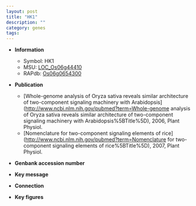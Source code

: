 ```yaml
---
layout: post
title: "HK1"
description: ""
category: genes
tags: 
---
```


* **Information**  
    + Symbol: HK1  
    + MSU: [LOC_Os06g44410](http://rice.plantbiology.msu.edu/cgi-bin/ORF_infopage.cgi?orf=LOC_Os06g44410)  
    + RAPdb: [Os06g0654300](http://rapdb.dna.affrc.go.jp/viewer/gbrowse_details/irgsp1?name=Os06g0654300)  

* **Publication**  
    + [Whole-genome analysis of Oryza sativa reveals similar architecture of two-component signaling machinery with Arabidopsis](http://www.ncbi.nlm.nih.gov/pubmed?term=Whole-genome analysis of Oryza sativa reveals similar architecture of two-component signaling machinery with Arabidopsis%5BTitle%5D), 2006, Plant Physiol.
    + [Nomenclature for two-component signaling elements of rice](http://www.ncbi.nlm.nih.gov/pubmed?term=Nomenclature for two-component signaling elements of rice%5BTitle%5D), 2007, Plant Physiol.

* **Genbank accession number**  

* **Key message**  

* **Connection**  

* **Key figures**  



